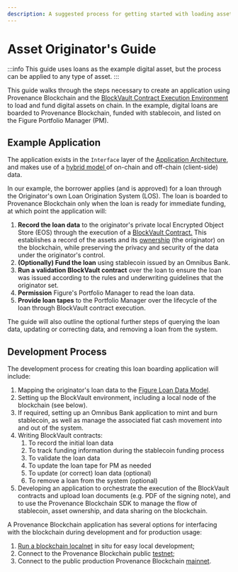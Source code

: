 ```yaml
---
description: A suggested process for getting started with loading assets onto Provenance Blockchain
---
```


# Asset Originator's Guide

:::info
This guide uses loans as the example digital asset, but the process can be applied to any type of asset.
:::

This guide walks through the steps necessary to create an application using Provenance Blockchain and the [BlockVault Contract Execution Environment ](../p8e/overview/)to load and fund digital assets on chain. In the example, digital loans are boarded to Provenance Blockchain, funded with stablecoin, and listed on the Figure Portfolio Manager \(PM\).

## Example Application

The application exists in the `Interface` layer of the [Application Architecture](../blockchain/introduction/application-architecture.md), and makes use of a [hybrid model ](../blockchain/introduction/major-components.md)of on-chain and off-chain \(client-side\) data.

In our example, the borrower applies \(and is approved\) for a loan through the Originator's own Loan Origination System \(LOS\). The loan is boarded to Provenance Blockchain only when the loan is ready for immediate funding, at which point the application will:

1. **Record the loan data** to the originator's private local Encrypted Object Store \(EOS\) through the execution of a [BlockVault Contract.](../p8e/overview/#p-8-e-client-side-contracts) This establishes a record of the assets and its [ownership](../modules/marker-module.md) \(the originator\) on the blockchain, while preserving the privacy and security of the data under the originator's control.
2. **\(Optionally\) Fund the loan** using stablecoin issued by an Omnibus Bank.
3. **Run a validation BlockVault contract** over the loan to ensure the loan was issued according to the rules and underwriting guidelines that the originator set.
4. **Permission** Figure's Portfolio Manager to read the loan data.
5. **Provide loan tapes** to the Portfolio Manager over the lifecycle of the loan through BlockVault contract execution.

The guide will also outline the optional further steps of querying the loan data, updating or correcting data, and removing a loan from the system.

## Development Process

The development process for creating this loan boarding application will include:

1. Mapping the originator's loan data to the [Figure Loan Data Model](/docs/learn/provenance-applications/loan-origination-system-los/assets.md).
2. Setting up the BlockVault environment, including a local node of the blockchain \(see below\).
3. If required, setting up an Omnibus Bank application to mint and burn stablecoin, as well as manage the associated fiat cash movement into and out of the system.
4. Writing BlockVault contracts:
   1. To record the initial loan data
   2. To track funding information during the stablecoin funding process
   3. To validate the loan data
   4. To update the loan tape for PM as needed
   5. To update \(or correct\) loan data \(optional\)
   6. To remove a loan from the system \(optional\)
5. Developing an application to orchestrate the execution of the BlockVault contracts and upload loan documents \(e.g. PDF of the signing note\), and to use the Provenance Blockchain SDK to manage the flow of stablecoin, asset ownership, and data sharing on the blockchain.

A Provenance Blockchain application has several options for interfacing with the blockchain during development and for production usage:

1. [Run a blockchain localnet](../blockchain/using-provenance/) in situ for easy local development;
2. Connect to the Provenance Blockchain public [testnet](https://github.com/provenance-io/testnet);
3. Connect to the public production Provenance Blockchain [mainnet](https://github.com/provenance-io/mainnet).
